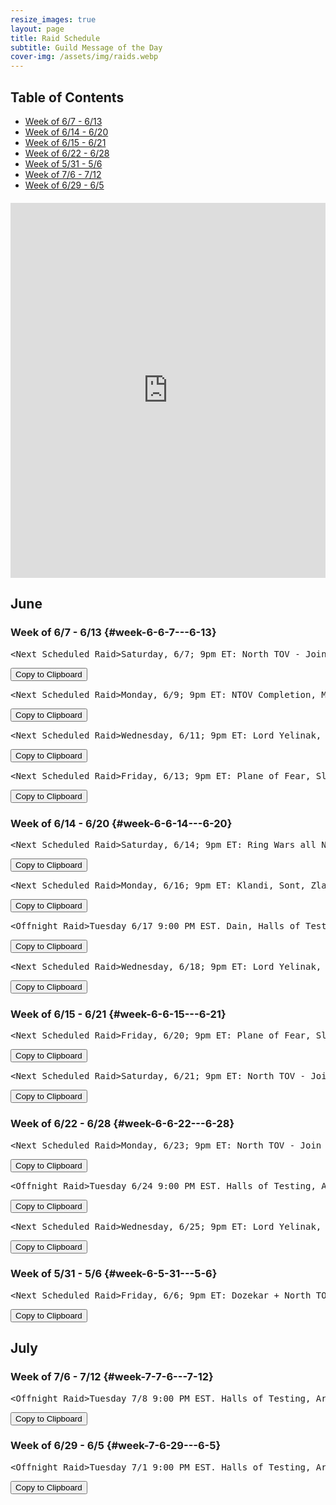 ```yaml
---
resize_images: true
layout: page
title: Raid Schedule
subtitle: Guild Message of the Day
cover-img: /assets/img/raids.webp
---
```


## Table of Contents

- [Week of 6/7 - 6/13](#week-6-6-7---6-13)
- [Week of 6/14 - 6/20](#week-6-6-14---6-20)
- [Week of 6/15 - 6/21](#week-6-6-15---6-21)
- [Week of 6/22 - 6/28](#week-6-6-22---6-28)
- [Week of 5/31 - 5/6](#week-6-5-31---5-6)
- [Week of 7/6 - 7/12](#week-7-7-6---7-12)
- [Week of 6/29 - 6/5](#week-7-6-29---6-5)

<div class="calendar-container" style="margin: 20px 0;">
<iframe src="https://calendar.google.com/calendar/embed?src=66d83074080df7c55ea03673842f6e7b2c2f37ce0c38edf7137603c80e399802%40group.calendar.google.com&ctz=America%2FNew_York" 
style="border: 0" 
width="100%" 
height="600" 
frameborder="0" 
scrolling="no">
</iframe>
</div>


## June


### Week of 6/7 - 6/13 {#week-6-6-7---6-13}

<div class="copy-text-container"><pre class="copy-text-content" id="copy-box-a1cvsuoka">&lt;Next Scheduled Raid&gt;Saturday, 6/7; 9pm ET: North TOV - Join us at formerglory.lol</pre><button class="copy-button" onclick="copyText('copy-box-a1cvsuoka')">Copy to Clipboard</button></div>

<div class="copy-text-container"><pre class="copy-text-content" id="copy-box-nqa6nzxlz">&lt;Next Scheduled Raid&gt;Monday, 6/9; 9pm ET: NTOV Completion, More TBD - Join us at formerglory.lol</pre><button class="copy-button" onclick="copyText('copy-box-nqa6nzxlz')">Copy to Clipboard</button></div>

<div class="copy-text-container"><pre class="copy-text-content" id="copy-box-xyintamif">&lt;Next Scheduled Raid&gt;Wednesday, 6/11; 9pm ET: Lord Yelinak, King Tormax, Vindi, Statue, AOW - Join us at formerglory.lol</pre><button class="copy-button" onclick="copyText('copy-box-xyintamif')">Copy to Clipboard</button></div>

<div class="copy-text-container"><pre class="copy-text-content" id="copy-box-ca1756mho">&lt;Next Scheduled Raid&gt;Friday, 6/13; 9pm ET: Plane of Fear, Sleeper's Tomb - Join us at formerglory.lol</pre><button class="copy-button" onclick="copyText('copy-box-ca1756mho')">Copy to Clipboard</button></div>


### Week of 6/14 - 6/20 {#week-6-6-14---6-20}

<div class="copy-text-container"><pre class="copy-text-content" id="copy-box-3cspwunw6">&lt;Next Scheduled Raid&gt;Saturday, 6/14; 9pm ET: Ring Wars all Night - Join us at formerglory.lol</pre><button class="copy-button" onclick="copyText('copy-box-3cspwunw6')">Copy to Clipboard</button></div>

<div class="copy-text-container"><pre class="copy-text-content" id="copy-box-bftjdt892">&lt;Next Scheduled Raid&gt;Monday, 6/16; 9pm ET: Klandi, Sont, Zlandi, LTK - Join us at formerglory.lol</pre><button class="copy-button" onclick="copyText('copy-box-bftjdt892')">Copy to Clipboard</button></div>

<div class="copy-text-container"><pre class="copy-text-content" id="copy-box-a7iktibhy">&lt;Offnight Raid&gt;Tuesday 6/17 9:00 PM EST. Dain, Halls of Testing, Dozekar. - Join us at formerglory.lol</pre><button class="copy-button" onclick="copyText('copy-box-a7iktibhy')">Copy to Clipboard</button></div>

<div class="copy-text-container"><pre class="copy-text-content" id="copy-box-0nns7i4tw">&lt;Next Scheduled Raid&gt;Wednesday, 6/18; 9pm ET: Lord Yelinak, King Tormax, Vindi, Statue, AOW - Join us at formerglory.lol</pre><button class="copy-button" onclick="copyText('copy-box-0nns7i4tw')">Copy to Clipboard</button></div>


### Week of 6/15 - 6/21 {#week-6-6-15---6-21}

<div class="copy-text-container"><pre class="copy-text-content" id="copy-box-3t1isbimy">&lt;Next Scheduled Raid&gt;Friday, 6/20; 9pm ET: Plane of Fear, Sleeper's Tomb - Join us at formerglory.lol</pre><button class="copy-button" onclick="copyText('copy-box-3t1isbimy')">Copy to Clipboard</button></div>

<div class="copy-text-container"><pre class="copy-text-content" id="copy-box-2t6xbpng3">&lt;Next Scheduled Raid&gt;Saturday, 6/21; 9pm ET: North TOV - Join us at formerglory.lol</pre><button class="copy-button" onclick="copyText('copy-box-2t6xbpng3')">Copy to Clipboard</button></div>


### Week of 6/22 - 6/28 {#week-6-6-22---6-28}

<div class="copy-text-container"><pre class="copy-text-content" id="copy-box-dibf58vt8">&lt;Next Scheduled Raid&gt;Monday, 6/23; 9pm ET: North TOV - Join us at formerglory.lol</pre><button class="copy-button" onclick="copyText('copy-box-dibf58vt8')">Copy to Clipboard</button></div>

<div class="copy-text-container"><pre class="copy-text-content" id="copy-box-29l8jgc9q">&lt;Offnight Raid&gt;Tuesday 6/24 9:00 PM EST. Halls of Testing, Armor Farm and Minis. - Join us at formerglory.lol</pre><button class="copy-button" onclick="copyText('copy-box-29l8jgc9q')">Copy to Clipboard</button></div>

<div class="copy-text-container"><pre class="copy-text-content" id="copy-box-bfrapdepl">&lt;Next Scheduled Raid&gt;Wednesday, 6/25; 9pm ET: Lord Yelinak, King Tormax, Vindi, Statue, AOW - Join us at formerglory.lol</pre><button class="copy-button" onclick="copyText('copy-box-bfrapdepl')">Copy to Clipboard</button></div>


### Week of 5/31 - 5/6 {#week-6-5-31---5-6}

<div class="copy-text-container"><pre class="copy-text-content" id="copy-box-5i0giqyl0">&lt;Next Scheduled Raid&gt;Friday, 6/6; 9pm ET: Dozekar + North TOV! - Join us at formerglory.lol</pre><button class="copy-button" onclick="copyText('copy-box-5i0giqyl0')">Copy to Clipboard</button></div>


## July


### Week of 7/6 - 7/12 {#week-7-7-6---7-12}

<div class="copy-text-container"><pre class="copy-text-content" id="copy-box-wvolqxwx4">&lt;Offnight Raid&gt;Tuesday 7/8 9:00 PM EST. Halls of Testing, Armor Farm and Minis. - Join us at formerglory.lol</pre><button class="copy-button" onclick="copyText('copy-box-wvolqxwx4')">Copy to Clipboard</button></div>


### Week of 6/29 - 6/5 {#week-7-6-29---6-5}

<div class="copy-text-container"><pre class="copy-text-content" id="copy-box-gfjdm3bzh">&lt;Offnight Raid&gt;Tuesday 7/1 9:00 PM EST. Halls of Testing, Armor Farm and Minis. - Join us at formerglory.lol</pre><button class="copy-button" onclick="copyText('copy-box-gfjdm3bzh')">Copy to Clipboard</button></div>


